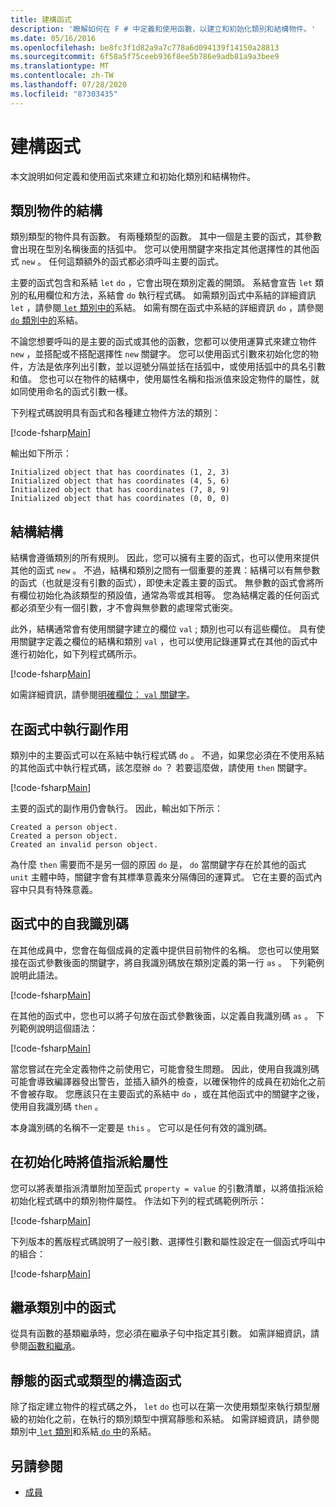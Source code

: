 ```yaml
---
title: 建構函式
description: '瞭解如何在 F # 中定義和使用函數，以建立和初始化類別和結構物件。'
ms.date: 05/16/2016
ms.openlocfilehash: be8fc3f1d82a9a7c778a6d094139f14150a28813
ms.sourcegitcommit: 6f58a5f75ceeb936f8ee5b786e9adb81a9a3bee9
ms.translationtype: MT
ms.contentlocale: zh-TW
ms.lasthandoff: 07/28/2020
ms.locfileid: "87303435"
---
```

# <a name="constructors"></a>建構函式

本文說明如何定義和使用函式來建立和初始化類別和結構物件。

## <a name="construction-of-class-objects"></a>類別物件的結構

類別類型的物件具有函數。 有兩種類型的函數。 其中一個是主要的函式，其參數會出現在型別名稱後面的括弧中。 您可以使用關鍵字來指定其他選擇性的其他函式 `new` 。 任何這類額外的函式都必須呼叫主要的函式。

主要的函式包含和系結 `let` `do` ，它會出現在類別定義的開頭。 系結會宣告 `let` 類別的私用欄位和方法，系結會 `do` 執行程式碼。 如需類別函式中系結的詳細資訊 `let` ，請參閱[ `let` 類別中的](let-bindings-in-classes.md)系結。 如需有關在函式中系結的詳細資訊 `do` ，請參閱[ `do` 類別中的](do-bindings-in-classes.md)系結。

不論您想要呼叫的是主要的函式或其他的函數，您都可以使用運算式來建立物件 `new` ，並搭配或不搭配選擇性 `new` 關鍵字。 您可以使用函式引數來初始化您的物件，方法是依序列出引數，並以逗號分隔並括在括弧中，或使用括弧中的具名引數和值。 您也可以在物件的結構中，使用屬性名稱和指派值來設定物件的屬性，就如同使用命名的函式引數一樣。

下列程式碼說明具有函式和各種建立物件方法的類別：

[!code-fsharp[Main](~/samples/snippets/fsharp/lang-ref-2/snippet3501.fs)]

輸出如下所示：

```console
Initialized object that has coordinates (1, 2, 3)
Initialized object that has coordinates (4, 5, 6)
Initialized object that has coordinates (7, 8, 9)
Initialized object that has coordinates (0, 0, 0)
```

## <a name="construction-of-structures"></a>結構結構

結構會遵循類別的所有規則。 因此，您可以擁有主要的函式，也可以使用來提供其他的函式 `new` 。 不過，結構和類別之間有一個重要的差異：結構可以有無參數的函式（也就是沒有引數的函式），即使未定義主要的函式。 無參數的函式會將所有欄位初始化為該類型的預設值，通常為零或其相等。 您為結構定義的任何函式都必須至少有一個引數，才不會與無參數的處理常式衝突。

此外，結構通常會有使用關鍵字建立的欄位 `val` ; 類別也可以有這些欄位。 具有使用關鍵字定義之欄位的結構和類別 `val` ，也可以使用記錄運算式在其他的函式中進行初始化，如下列程式碼所示。

[!code-fsharp[Main](~/samples/snippets/fsharp/lang-ref-2/snippet3502.fs)]

如需詳細資訊，請參閱[明確欄位： `val` 關鍵字](explicit-fields-the-val-keyword.md)。

## <a name="executing-side-effects-in-constructors"></a>在函式中執行副作用

類別中的主要函式可以在系結中執行程式碼 `do` 。 不過，如果您必須在不使用系結的其他函式中執行程式碼，該怎麼辦 `do` ？ 若要這麼做，請使用 `then` 關鍵字。

[!code-fsharp[Main](~/samples/snippets/fsharp/lang-ref-2/snippet3503.fs)]

主要的函式的副作用仍會執行。 因此，輸出如下所示：

```console
Created a person object.
Created a person object.
Created an invalid person object.
```

為什麼 `then` 需要而不是另一個的原因 `do` 是， `do` 當關鍵字存在於其他的函式 `unit` 主體中時，關鍵字會有其標準意義來分隔傳回的運算式。 它在主要的函式內容中只具有特殊意義。

## <a name="self-identifiers-in-constructors"></a>函式中的自我識別碼

在其他成員中，您會在每個成員的定義中提供目前物件的名稱。 您也可以使用緊接在函式參數後面的關鍵字，將自我識別碼放在類別定義的第一行 `as` 。 下列範例說明此語法。

[!code-fsharp[Main](~/samples/snippets/fsharp/lang-ref-2/snippet3504.fs)]

在其他的函式中，您也可以將子句放在函式參數後面，以定義自我識別碼 `as` 。 下列範例說明這個語法：

[!code-fsharp[Main](~/samples/snippets/fsharp/lang-ref-2/snippet3505.fs)]

當您嘗試在完全定義物件之前使用它，可能會發生問題。 因此，使用自我識別碼可能會導致編譯器發出警告，並插入額外的檢查，以確保物件的成員在初始化之前不會被存取。 您應該只在主要函式的系結中 `do` ，或在其他函式中的關鍵字之後，使用自我識別碼 `then` 。

本身識別碼的名稱不一定要是 `this` 。 它可以是任何有效的識別碼。

## <a name="assigning-values-to-properties-at-initialization"></a>在初始化時將值指派給屬性

您可以將表單指派清單附加至函式 `property = value` 的引數清單，以將值指派給初始化程式碼中的類別物件屬性。 作法如下列的程式碼範例所示：

[!code-fsharp[Main](~/samples/snippets/fsharp/lang-ref-2/snippet3506.fs)]

下列版本的舊版程式碼說明了一般引數、選擇性引數和屬性設定在一個函式呼叫中的組合：

[!code-fsharp[Main](~/samples/snippets/fsharp/lang-ref-2/snippet3507.fs)]

## <a name="constructors-in-inherited-class"></a>繼承類別中的函式

從具有函數的基類繼承時，您必須在繼承子句中指定其引數。 如需詳細資訊，請參閱[函數和繼承](../inheritance.md#constructors-and-inheritance)。

## <a name="static-constructors-or-type-constructors"></a>靜態的函式或類型的構造函式

除了指定建立物件的程式碼之外， `let` `do` 也可以在第一次使用類型來執行類型層級的初始化之前，在執行的類別類型中撰寫靜態和系結。 如需詳細資訊，請參閱類別中[ `let` 類別](let-bindings-in-classes.md)和系結[ `do` 中](do-bindings-in-classes.md)的系結。

## <a name="see-also"></a>另請參閱

- [成員](index.md)
